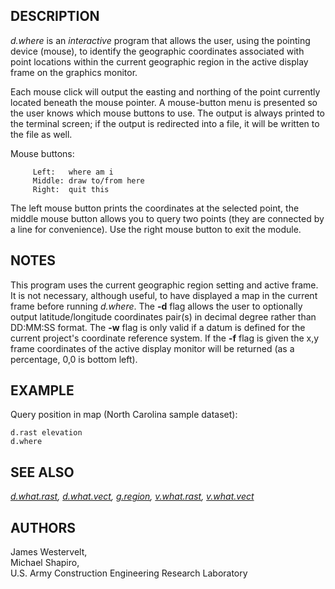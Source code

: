 ## DESCRIPTION

*d.where* is an *interactive* program that allows the user, using the
pointing device (mouse), to identify the geographic coordinates
associated with point locations within the current geographic region in
the active display frame on the graphics monitor.

Each mouse click will output the easting and northing of the point
currently located beneath the mouse pointer. A mouse-button menu is
presented so the user knows which mouse buttons to use. The output is
always printed to the terminal screen; if the output is redirected into
a file, it will be written to the file as well.

Mouse buttons:

```shell
     Left:   where am i
     Middle: draw to/from here
     Right:  quit this
```

The left mouse button prints the coordinates at the selected point, the
middle mouse button allows you to query two points (they are connected
by a line for convenience). Use the right mouse button to exit the
module.

## NOTES

This program uses the current geographic region setting and active
frame. It is not necessary, although useful, to have displayed a map in
the current frame before running *d.where*. The **-d** flag allows the
user to optionally output latitude/longitude coordinates pair(s) in
decimal degree rather than DD:MM:SS format. The **-w** flag is only
valid if a datum is defined for the current project's coordinate
reference system. If the **-f** flag is given the x,y frame coordinates
of the active display monitor will be returned (as a percentage, 0,0 is
bottom left).

## EXAMPLE

Query position in map (North Carolina sample dataset):

```shell
d.rast elevation
d.where
```

## SEE ALSO

*[d.what.rast](d.what.rast.md), [d.what.vect](d.what.vect.md),
[g.region](g.region.md), [v.what.rast](v.what.rast.md),
[v.what.vect](v.what.vect.md)*

## AUTHORS

James Westervelt,  
Michael Shapiro,  
U.S. Army Construction Engineering Research Laboratory
